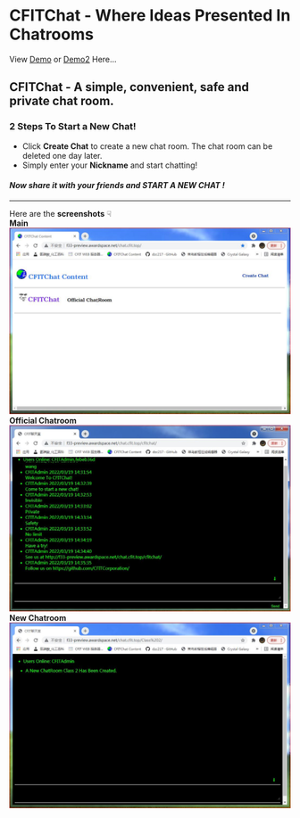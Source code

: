 # CFITChat - Where Ideas Presented In Chatrooms  #
View [Demo](http://f33-preview.awardspace.net/chat.cfit.top/ "Demo")
or [Demo2](http://cfit.epizy.com/cfitchat/ "Demo2") Here...     

## CFITChat - A simple, convenient, safe and private chat room. ##  
### **2 Steps To Start a New Chat!** ####  
+ Click **Create Chat** to create a new chat room. The chat room can be deleted one day later. 
+ Simply enter your **Nickname** and start chatting!   
#### *Now share it with your friends and **START A NEW CHAT** !* ####   
---
Here are the **screenshots** ☟  
**Main**  
![Main](https://raw.githubusercontent.com/CFITCorporation/CFITchat/main/screenshot-1.JPG "Main")
**Official Chatroom**  
![Official Chatroom](https://raw.githubusercontent.com/CFITCorporation/CFITchat/main/screenshot-2.JPG "Official Chatroom")  
**New Chatroom**  
![New Chatroom](https://raw.githubusercontent.com/CFITCorporation/CFITchat/main/screenshot-3.JPG "New Chatroom")  
